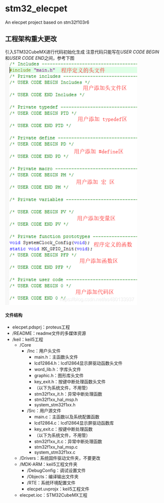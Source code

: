 # stm32_elecpet
 An elecpet project based on stm32f103r6

## 工程架构重大更改
引入STM32CubeMX进行代码初始化生成
注意代码只能写在*USER CODE BEGIN*和*USER CODE END*之间，参考下图
![注释](.\README\main.png)

#### 文件结构
+ elecpet.pdsprj：proteus工程
+ /README：readme文件的多媒体资源
+ /keil：keil5工程
    + /Core
        + /Inc：用户头文件
            + main.h：主函数头文件
            + lcd12864.h：lcd12864显示屏驱动函数头文件
            + word_lib.h：字库头文件
            + graphic.h：图形库头文件
            + key_exit.h：按键中断处理函数头文件
            + （以下为系统文件，不用管）
            + stm32f1xx_it.h：异常中断处理函数
            + stm32f1xx_hal_msp.h
            + system_stm32f1xx.h
        + /Src：用户源文件
            + main.c：主函数以及系统配置函数
            + lcd12864.c：lcd12864显示屏驱动函数库
            + key_exit.c：按键中断处理函数
            + （以下为系统文件，不用管）
            + stm32f1xx_it.c：异常中断处理函数
            + stm32f1xx_hal_msp.c
            + system_stm32f1xx.c
    + /Drivers：系统固件驱动文件夹，不要更改
    + /MDK-ARM：keil5工程文件夹
        + /DebugConfig：调试设置文件
        + /Objects：编译输出文件夹
        + /RTE：系统环境配置文件
        + elecpet.uvprojx：keil5工程文件
    + elecpet.ioc：STM32CubeMX工程
